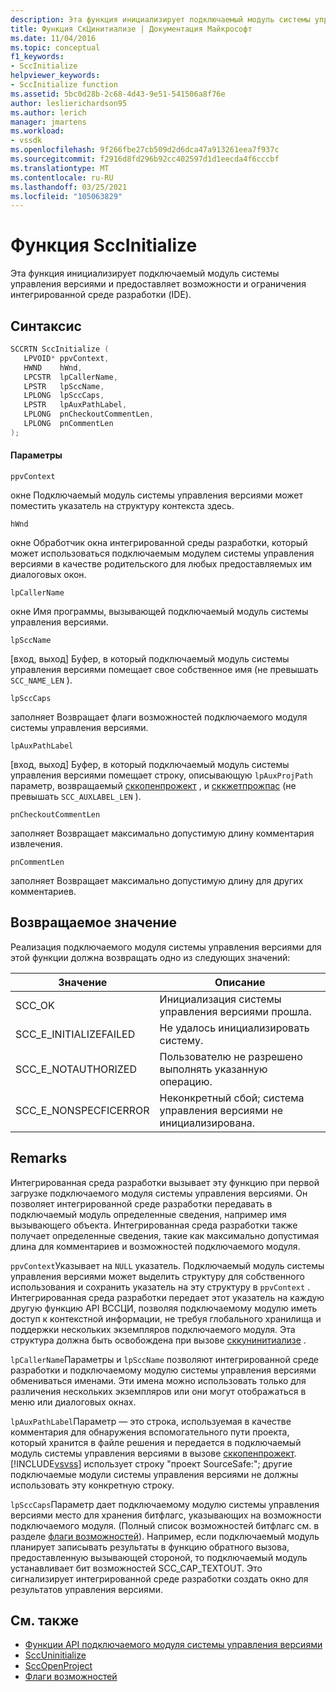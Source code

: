 ```yaml
---
description: Эта функция инициализирует подключаемый модуль системы управления версиями и предоставляет возможности и ограничения интегрированной среде разработки (IDE).
title: Функция СкЦинитиализе | Документация Майкрософт
ms.date: 11/04/2016
ms.topic: conceptual
f1_keywords:
- SccInitialize
helpviewer_keywords:
- SccInitialize function
ms.assetid: 5bc0d28b-2c68-4d43-9e51-541506a8f76e
author: leslierichardson95
ms.author: lerich
manager: jmartens
ms.workload:
- vssdk
ms.openlocfilehash: 9f266fbe27cb509d2d6dca47a913261eea7f937c
ms.sourcegitcommit: f2916d8fd296b92cc402597d1d1eecda4f6cccbf
ms.translationtype: MT
ms.contentlocale: ru-RU
ms.lasthandoff: 03/25/2021
ms.locfileid: "105063829"
---
```

# <a name="sccinitialize-function"></a>Функция SccInitialize
Эта функция инициализирует подключаемый модуль системы управления версиями и предоставляет возможности и ограничения интегрированной среде разработки (IDE).

## <a name="syntax"></a>Синтаксис

```cpp
SCCRTN SccInitialize (
   LPVOID* ppvContext,
   HWND    hWnd,
   LPCSTR  lpCallerName,
   LPSTR   lpSccName,
   LPLONG  lpSccCaps,
   LPSTR   lpAuxPathLabel,
   LPLONG  pnCheckoutCommentLen,
   LPLONG  pnCommentLen
);
```

#### <a name="parameters"></a>Параметры
 `ppvContext`

окне Подключаемый модуль системы управления версиями может поместить указатель на структуру контекста здесь.

 `hWnd`

окне Обработчик окна интегрированной среды разработки, который может использоваться подключаемым модулем системы управления версиями в качестве родительского для любых предоставляемых им диалоговых окон.

 `lpCallerName`

окне Имя программы, вызывающей подключаемый модуль системы управления версиями.

 `lpSccName`

[вход, выход] Буфер, в который подключаемый модуль системы управления версиями помещает свое собственное имя (не превышать `SCC_NAME_LEN` ).

 `lpSccCaps`

заполняет Возвращает флаги возможностей подключаемого модуля системы управления версиями.

 `lpAuxPathLabel`

[вход, выход] Буфер, в который подключаемый модуль системы управления версиями помещает строку, описывающую `lpAuxProjPath` параметр, возвращаемый [сккопенпрожект](../extensibility/sccopenproject-function.md) , и [сккжетпрожпас](../extensibility/sccgetprojpath-function.md) (не превышать `SCC_AUXLABEL_LEN` ).

 `pnCheckoutCommentLen`

заполняет Возвращает максимально допустимую длину комментария извлечения.

 `pnCommentLen`

заполняет Возвращает максимально допустимую длину для других комментариев.

## <a name="return-value"></a>Возвращаемое значение
 Реализация подключаемого модуля системы управления версиями для этой функции должна возвращать одно из следующих значений:

|Значение|Описание|
|-----------|-----------------|
|SCC_OK|Инициализация системы управления версиями прошла.|
|SCC_E_INITIALIZEFAILED|Не удалось инициализировать систему.|
|SCC_E_NOTAUTHORIZED|Пользователю не разрешено выполнять указанную операцию.|
|SCC_E_NONSPECFICERROR|Неконкретный сбой; система управления версиями не инициализирована.|

## <a name="remarks"></a>Remarks
 Интегрированная среда разработки вызывает эту функцию при первой загрузке подключаемого модуля системы управления версиями. Он позволяет интегрированной среде разработки передавать в подключаемый модуль определенные сведения, например имя вызывающего объекта. Интегрированная среда разработки также получает определенные сведения, такие как максимально допустимая длина для комментариев и возможностей подключаемого модуля.

 `ppvContext`Указывает на `NULL` указатель. Подключаемый модуль системы управления версиями может выделить структуру для собственного использования и сохранить указатель на эту структуру в `ppvContext` . Интегрированная среда разработки передает этот указатель на каждую другую функцию API ВССЦИ, позволяя подключаемому модулю иметь доступ к контекстной информации, не требуя глобального хранилища и поддержки нескольких экземпляров подключаемого модуля. Эта структура должна быть освобождена при вызове [сккунинитиализе](../extensibility/sccuninitialize-function.md) .

 `lpCallerName`Параметры и `lpSccName` позволяют интегрированной среде разработки и подключаемому модулю системы управления версиями обмениваться именами. Эти имена можно использовать только для различения нескольких экземпляров или они могут отображаться в меню или диалоговых окнах.

 `lpAuxPathLabel`Параметр — это строка, используемая в качестве комментария для обнаружения вспомогательного пути проекта, который хранится в файле решения и передается в подключаемый модуль системы управления версиями в вызове [сккопенпрожект](../extensibility/sccopenproject-function.md). [!INCLUDE[vsvss](../extensibility/includes/vsvss_md.md)] использует строку "проект SourceSafe:"; другие подключаемые модули системы управления версиями не должны использовать эту конкретную строку.

 `lpSccCaps`Параметр дает подключаемому модулю системы управления версиями место для хранения битфлагс, указывающих на возможности подключаемого модуля. (Полный список возможностей битфлагс см. в разделе [флаги возможностей](../extensibility/capability-flags.md)). Например, если подключаемый модуль планирует записывать результаты в функцию обратного вызова, предоставленную вызывающей стороной, то подключаемый модуль устанавливает бит возможностей SCC_CAP_TEXTOUT. Это сигнализирует интегрированной среде разработки создать окно для результатов управления версиями.

## <a name="see-also"></a>См. также
- [Функции API подключаемого модуля системы управления версиями](../extensibility/source-control-plug-in-api-functions.md)
- [SccUninitialize](../extensibility/sccuninitialize-function.md)
- [SccOpenProject](../extensibility/sccopenproject-function.md)
- [Флаги возможностей](../extensibility/capability-flags.md)
